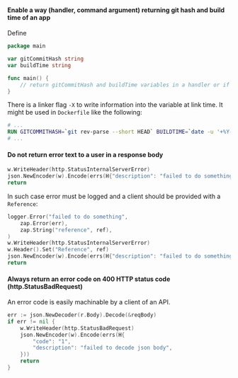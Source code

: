 #### Enable a way (handler, command argument) returning git hash and build time of an app

Define 

```go
package main

var gitCommitHash string
var buildTime string

func main() {
    // return gitCommitHash and buildTime variables in a handler or if specific command argument is provided
}
```
There is a linker flag `-X` to write information into the variable at link time. It might be used in `Dockerfile` like the following:

```Dockerfile
# ...
RUN GITCOMMITHASH=`git rev-parse --short HEAD` BUILDTIME=`date -u '+%Y-%m-%dT%H:%M:%SZ'` && GOFLAGS="-w -s -X main.gitCommitHash=`echo $GITCOMMITHASH` -X main.buildTime=`echo $BUILDTIME`" && CGO_ENABLED=0 GOOS=linux go build -ldflags="$GOFLAGS" -a -installsuffix cgo -o /go/bin/app .
# ...
```

#### Do not return error text to a user in a response body

```go
w.WriteHeader(http.StatusInternalServerError)
json.NewEncoder(w).Encode(errs(H{"description": "failed to do something: " + err.Error()}))
return
```

In such case error must be logged and a client should be provided with a `Reference`:

```go
logger.Error("failed to do something",
    zap.Error(err),    
    zap.String("reference", ref),
)
w.WriteHeader(http.StatusInternalServerError)
w.Header().Set("Reference", ref)
json.NewEncoder(w).Encode(errs(H{"description": "failed to do something"}))
return
```

#### Always return an error code on 400 HTTP status code (http.StatusBadRequest)

An error code is easily machinable by a client of an API.

```go
err := json.NewDecoder(r.Body).Decode(&reqBody)
if err != nil {
    w.WriteHeader(http.StatusBadRequest)
    json.NewEncoder(w).Encode(errs(H{
        "code": "1",
        "description": "failed to decode json body",
    }))
    return
}
```
